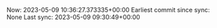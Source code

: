 Now: 2023-05-09 10:36:27.373335+00:00 Earliest commit since sync: None Last sync: 2023-05-09 09:30:49+00:00
